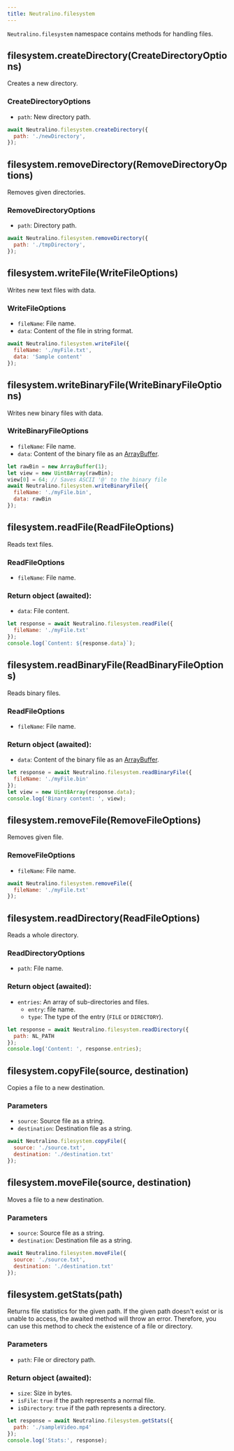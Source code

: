 ```yaml
---
title: Neutralino.filesystem
---
```


`Neutralino.filesystem` namespace contains methods for handling files.

## filesystem.createDirectory(CreateDirectoryOptions)
Creates a new directory.

### CreateDirectoryOptions
- `path`: New directory path.

```js
await Neutralino.filesystem.createDirectory({
  path: './newDirectory',
});
```

## filesystem.removeDirectory(RemoveDirectoryOptions)
Removes given directories.

### RemoveDirectoryOptions

- `path`: Directory path.

```js
await Neutralino.filesystem.removeDirectory({
  path: './tmpDirectory',
});
```

## filesystem.writeFile(WriteFileOptions)
Writes new text files with data.

### WriteFileOptions
- `fileName`: File name.
- `data`: Content of the file in string format.

```js
await Neutralino.filesystem.writeFile({
  fileName: './myFile.txt',
  data: 'Sample content'
});
```

## filesystem.writeBinaryFile(WriteBinaryFileOptions)
Writes new binary files with data.

### WriteBinaryFileOptions
- `fileName`: File name.
- `data`: Content of the binary file as an 
[ArrayBuffer](https://developer.mozilla.org/en-US/docs/Web/JavaScript/Reference/Global_Objects/ArrayBuffer).

```js
let rawBin = new ArrayBuffer(1);
let view = new Uint8Array(rawBin);
view[0] = 64; // Saves ASCII '@' to the binary file
await Neutralino.filesystem.writeBinaryFile({
  fileName: './myFile.bin',
  data: rawBin
});
```

## filesystem.readFile(ReadFileOptions)
Reads text files.

### ReadFileOptions

- `fileName`: File name.

### Return object (awaited):
- `data`: File content.

```js
let response = await Neutralino.filesystem.readFile({
  fileName: './myFile.txt'
});
console.log(`Content: ${response.data}`);
```

## filesystem.readBinaryFile(ReadBinaryFileOptions)
Reads binary files.

### ReadFileOptions

- `fileName`: File name.

### Return object (awaited):
- `data`: Content of the binary file as an 
[ArrayBuffer](https://developer.mozilla.org/en-US/docs/Web/JavaScript/Reference/Global_Objects/ArrayBuffer).

```js
let response = await Neutralino.filesystem.readBinaryFile({
  fileName: './myFile.bin'
});
let view = new Uint8Array(response.data);
console.log('Binary content: ', view);
```

## filesystem.removeFile(RemoveFileOptions)
Removes given file.

### RemoveFileOptions
- `fileName`: File name.


```js
await Neutralino.filesystem.removeFile({
  fileName: './myFile.txt'
});
```

## filesystem.readDirectory(ReadFileOptions)
Reads a whole directory.

### ReadDirectoryOptions

- `path`: File name.

### Return object (awaited):
- `entries`: An array of sub-directories and files.
  * `entry`: file name.
  * `type`: The type of the entry (`FILE` or `DIRECTORY`).

```js
let response = await Neutralino.filesystem.readDirectory({
  path: NL_PATH
});
console.log('Content: ', response.entries);
```

## filesystem.copyFile(source, destination)
Copies a file to a new destination.

### Parameters

- `source`: Source file as a string.
- `destination`: Destination file as a string.

```js
await Neutralino.filesystem.copyFile({
  source: './source.txt',
  destination: './destination.txt'
});
```

## filesystem.moveFile(source, destination)
Moves a file to a new destination.

### Parameters

- `source`: Source file as a string.
- `destination`: Destination file as a string.

```js
await Neutralino.filesystem.moveFile({
  source: './source.txt',
  destination: './destination.txt'
});
```

## filesystem.getStats(path)
Returns file statistics for the given path. If the given path doesn't exist or is unable to access, 
the awaited method will throw an error. Therefore, you can use this method to check the existence of a file or directory.

### Parameters

- `path`: File or directory path.

### Return object (awaited):
- `size`: Size in bytes.
- `isFile`: `true` if the path represents a normal file.
- `isDirectory`: `true` if the path represents a directory.

```js
let response = await Neutralino.filesystem.getStats({
  path: './sampleVideo.mp4'
});
console.log('Stats:', response);
